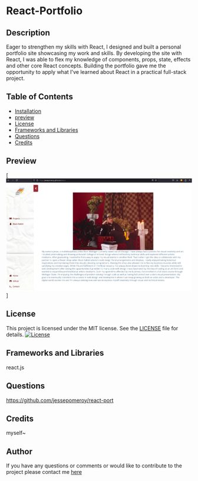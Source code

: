 # React-Portfolio

## Description

Eager to strengthen my skills with React, I designed and built a personal portfolio site showcasing my work and skills. By developing the site with React, I was able to flex my knowledge of components, props, state, effects and other core React concepts. Building the portfolio gave me the opportunity to apply what I've learned about React in a practical full-stack project.
  

## Table of Contents

  * [Installation](#installation)
  * [preview](#preview)
  * [License](#license)
  * [Frameworks and Libraries](#frameworks-and-libraries)
  * [Questions](#questions)
  * [Credits](#credits)


## Preview
   
[![Demo Scrot](https://github.com/JessePomeroy/react-port/blob/main/src/assets/Images/react-portfolio-scrot.png)]
   
## License

This project is licensed under the MIT license. See the [LICENSE](LICENSE) file for details.
[![License](https://img.shields.io/badge/License-MIT-blue.svg)](LICENSE)

## Frameworks and Libraries

react.js



## Questions

https://github.com/jessepomeroy/react-port   

## Credits

myself~


## Author

If you have any questions or comments or would like to contribute to
the project please contact me [here](mailto:thinkingofview@gmail.com?subject=[GitHub]%20Dev%20Connect)


